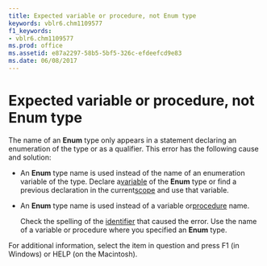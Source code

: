 ```yaml
---
title: Expected variable or procedure, not Enum type
keywords: vblr6.chm1109577
f1_keywords:
- vblr6.chm1109577
ms.prod: office
ms.assetid: e87a2297-58b5-5bf5-326c-efdeefcd9e83
ms.date: 06/08/2017
---
```



# Expected variable or procedure, not Enum type

The name of an **Enum** type only appears in a statement declaring an enumeration of the type or as a qualifier. This error has the following cause and solution:



- An **Enum** type name is used instead of the name of an enumeration variable of the type. Declare a[variable](vbe-glossary.md) of the **Enum** type or find a previous declaration in the current[scope](vbe-glossary.md) and use that variable.
    
- An **Enum** type name is used instead of a variable or[procedure](vbe-glossary.md) name.
    
    Check the spelling of the [identifier](vbe-glossary.md) that caused the error. Use the name of a variable or procedure where you specified an **Enum** type.
    

For additional information, select the item in question and press F1 (in Windows) or HELP (on the Macintosh).

